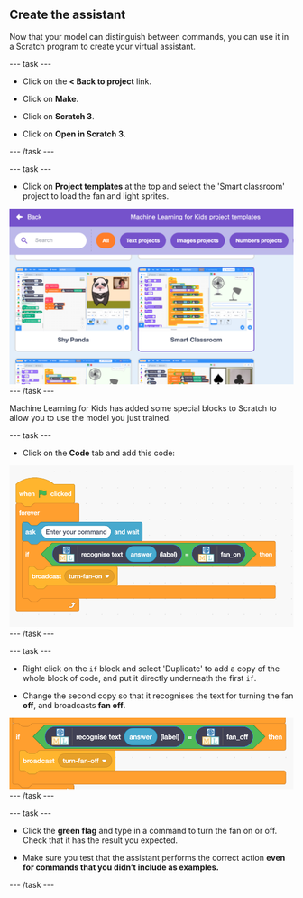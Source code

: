 ## Create the assistant

Now that your model can distinguish between commands, you can use it in a Scratch program to create your virtual assistant.

--- task ---
+ Click on the **< Back to project** link.

+ Click on **Make**.

+ Click on **Scratch 3**.

+ Click on **Open in Scratch 3**.

--- /task ---

--- task ---
+ Click on **Project templates** at the top and select the 'Smart classroom' project to load the fan and light sprites. 

![Smart classroom project](images/smart-classroom.png)
--- /task ---

Machine Learning for Kids has added some special blocks to Scratch to allow you to use the model you just trained. 

--- task ---

+ Click on the **Code** tab and add this code:

![New scratch code including new machine learning blocks](images/turn-fan-on.png)
--- /task ---

--- task ---

+ Right click on the `if` block and select 'Duplicate' to add a copy of the whole block of code, and put it directly underneath the first `if`. 

+ Change the second copy so that it recognises the text for turning the fan **off**, and broadcasts **fan off**.

![New scratch code including new machine learning blocks](images/turn-fan-off.png)
--- /task ---

--- task ---
+ Click the **green flag** and type in a command to turn the fan on or off. Check that it has the result you expected. 

+ Make sure you test that the assistant performs the correct action **even for commands that you didn’t include as examples.**

--- /task ---
